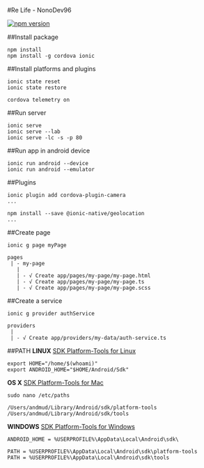 #Re Life - NonoDev96

[![npm version](https://badge.fury.io/js/ionic.svg)](https://badge.fury.io/js/ionic) 

##Install package
```npm
npm install
npm install -g cordova ionic 
```

##Install platforms and plugins
```npm
ionic state reset
ionic state restore

cordova telemetry on
```

##Run server
```npm
ionic serve 
ionic serve --lab
ionic serve -lc -s -p 80
```

##Run app in android device
```npm
ionic run android --device
ionic run android --emulator
```

##Plugins 
```npm
ionic plugin add cordova-plugin-camera
...

npm install --save @ionic-native/geolocation
...
```

##Create page 
```
ionic g page myPage

pages
 | - my-page
   |
   | - √ Create app/pages/my-page/my-page.html
   | - √ Create app/pages/my-page/my-page.ts
   | - √ Create app/pages/my-page/my-page.scss
```

##Create a service
```
ionic g provider authService

providers
 | 
 | - √ Create app/providers/my-data/auth-service.ts
```

##PATH
**LINUX** 
[SDK Platform-Tools for Linux](https://dl.google.com/android/repository/platform-tools-latest-linux.zip)
```
export HOME="/home/$(whoami)"
export ANDROID_HOME="$HOME/Android/Sdk"
```

**OS X** 
[SDK Platform-Tools for Mac](https://dl.google.com/android/repository/platform-tools-latest-darwin.zip)
```
sudo nano /etc/paths

/Users/andmud/Library/Android/sdk/platform-tools
/Users/andmud/Library/Android/sdk/tools
```

**WINDOWS** 
[SDK Platform-Tools for Windows](https://dl.google.com/android/repository/platform-tools-latest-windows.zip)
```
ANDROID_HOME = %USERPROFILE%\AppData\Local\Android\sdk\

PATH = %USERPROFILE%\AppData\Local\Android\sdk\platform-tools
PATH = %USERPROFILE%\AppData\Local\Android\sdk\tools
```